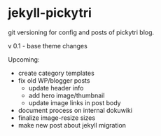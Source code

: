 # jekyll-pickytri

git versioning for config and posts of pickytri blog.

v 0.1 - base theme changes

Upcoming:
 * create category templates
 * fix old WP/blogger posts
   * update header info
   * add hero image/thumbnail
   * update image links in post body
 * document process on internal dokuwiki
 * finalize image-resize sizes
 * make new post about jekyll migration
